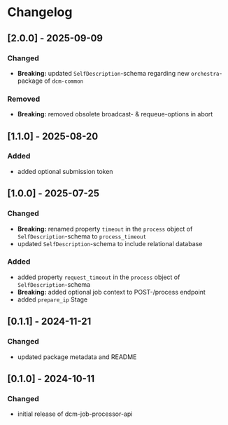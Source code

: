 # Changelog

## [2.0.0] - 2025-09-09

### Changed

- **Breaking:** updated `SelfDescription`-schema regarding new `orchestra`-package of `dcm-common`

### Removed

- **Breaking:** removed obsolete broadcast- & requeue-options in abort

## [1.1.0] - 2025-08-20

### Added

- added optional submission token

## [1.0.0] - 2025-07-25

### Changed

- **Breaking:** renamed property `timeout` in the `process` object of `SelfDescription`-schema to `process_timeout`
- updated `SelfDescription`-schema to include relational database

### Added

- added property `request_timeout` in the `process` object of `SelfDescription`-schema
- **Breaking:** added optional job context to POST-/process endpoint
- added `prepare_ip` Stage

## [0.1.1] - 2024-11-21

### Changed

- updated package metadata and README

## [0.1.0] - 2024-10-11

### Changed

- initial release of dcm-job-processor-api

